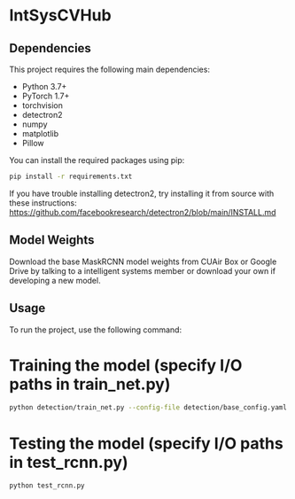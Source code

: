 # IntSysCVHub

## Dependencies

This project requires the following main dependencies:

- Python 3.7+
- PyTorch 1.7+
- torchvision
- detectron2
- numpy
- matplotlib
- Pillow

You can install the required packages using pip:

```bash
pip install -r requirements.txt
```

If you have trouble installing detectron2, try installing it from source with these instructions: https://github.com/facebookresearch/detectron2/blob/main/INSTALL.md

## Model Weights

Download the base MaskRCNN model weights from CUAir Box or Google Drive by talking to a intelligent systems member or download your own if developing a new model.

## Usage

To run the project, use the following command:

# Training the model (specify I/O paths in train_net.py)
```bash
python detection/train_net.py --config-file detection/base_config.yaml
```

# Testing the model (specify I/O paths in test_rcnn.py)

```bash
python test_rcnn.py
```